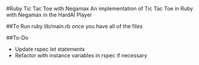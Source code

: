 #Ruby Tic Tac Toe with Negamax
An implementation of Tic Tac Toe in Ruby with Negamax in the HardAI Player

##To Run
    ruby lib/main.rb once you have all of the files

##To-Do

* Update rspec let statements
* Refactor with instance variables in rspec if necessary

